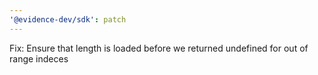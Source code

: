 ```yaml
---
'@evidence-dev/sdk': patch
---
```


Fix: Ensure that length is loaded before we returned undefined for out of range indeces
